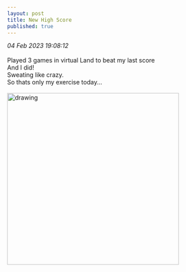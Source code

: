 ```yaml
---
layout: post
title: New High Score
published: true
---
```

_04 Feb 2023 19:08:12_
<br>
<br>
Played 3 games in virtual Land to beat my last score
<br>
And I did!
<br>
Sweating like crazy. 
<br>
So thats only my exercise today...
<br>
<br>
<img src="https://drive.google.com/uc?export=view&id=1_FqSIALR6BEbyBEi-3xe-sMrBd54uz9v" alt="drawing" width="400"/>

